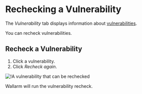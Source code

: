 [link-check-perimeter]:     ../scanner/check-scope.md

[img-recheck-vuln]:     ../../images/user-guides/vulnerabilities/recheck-vuln.png

[glossary-vulnerability]:       ../../glossary-en.md#vulnerability

# Rechecking a Vulnerability

The *Vulnerability* tab displays information about [vulnerabilities][glossary-vulnerability].

You can recheck vulnerabilities.

## Recheck a Vulnerability

1. Click a vulnerability.
2. Click *Recheck again*.

![!A vulnerability that can be rechecked][img-recheck-vuln]

Wallarm will run the vulnerability recheck.
